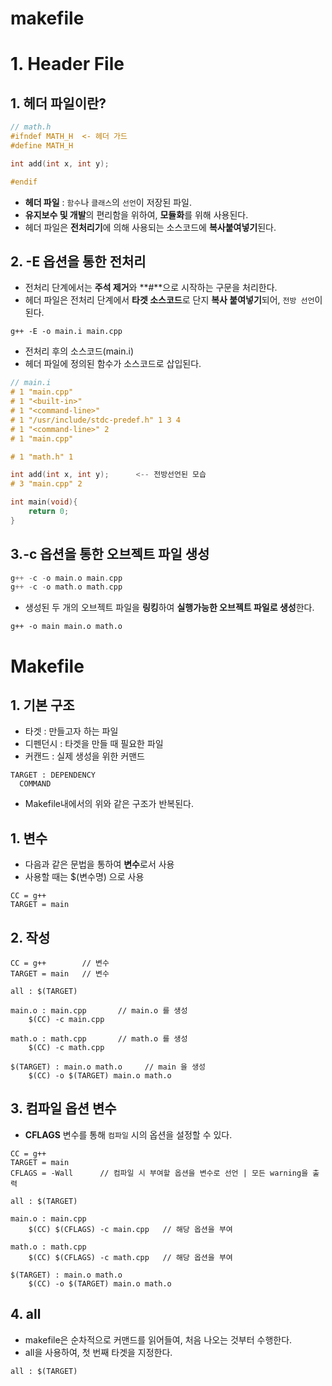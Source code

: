 

# makefile   

# 1. Header File  

## 1. 헤더 파일이란?  
```c++
// math.h
#ifndef MATH_H  <- 헤더 가드
#define MATH_H

int add(int x, int y);

#endif
```
* **헤더 파일** : `함수`나 `클래스`의 `선언`이 저장된 파일.  
* **유지보수 및 개발**의 편리함을 위하여, **모듈화**를 위해 사용된다.  
* 헤더 파일은 **전처리기**에 의해 사용되는 소스코드에 **복사붙여넣기**된다.  

## 2. -E 옵션을 통한 전처리  
* 전처리 단계에서는 **주석 제거**와 **#**으로 시작하는 구문을 처리한다.  
* 헤더 파일은 전처리 단계에서 **타겟 소스코드**로 단지 **복사 붙여넣기**되어, `전방 선언`이 된다.  

```
g++ -E -o main.i main.cpp
```
* 전처리 후의 소스코드(main.i)  
* 헤더 파일에 정의된 함수가 소스코드로 삽입된다.  
```c++
// main.i
# 1 "main.cpp"
# 1 "<built-in>"
# 1 "<command-line>"
# 1 "/usr/include/stdc-predef.h" 1 3 4
# 1 "<command-line>" 2
# 1 "main.cpp"

# 1 "math.h" 1

int add(int x, int y);      <-- 전방선언된 모습
# 3 "main.cpp" 2

int main(void){
    return 0;
}
```

## 3.-c 옵션을 통한 오브젝트 파일 생성  

```c++
g++ -c -o main.o main.cpp
g++ -c -o math.o math.cpp
```
* 생성된 두 개의 오브젝트 파일을 **링킹**하여 **실행가능한 오브젝트 파일로 생성**한다.  

```
g++ -o main main.o math.o
```

# Makefile  

## 1. 기본 구조  
* 타겟 : 만들고자 하는 파일  
* 디펜던시 : 타겟을 만들 때 필요한 파일  
* 커캔드 : 실제 생성을 위한 커맨드  
```
TARGET : DEPENDENCY
  COMMAND
```
* Makefile내에서의 위와 같은 구조가 반복된다.  

## 1. 변수  
* 다음과 같은 문법을 통하여 **변수**로서 사용  
* 사용할 때는 $(변수명) 으로 사용  
```
CC = g++
TARGET = main
```


## 2. 작성  

```
CC = g++        // 변수
TARGET = main   // 변수

all : $(TARGET)

main.o : main.cpp       // main.o 를 생성
	$(CC) -c main.cpp

math.o : math.cpp       // math.o 를 생성
	$(CC) -c math.cpp

$(TARGET) : main.o math.o     // main 을 생성
	$(CC) -o $(TARGET) main.o math.o
```

## 3. 컴파일 옵션 변수  
* **CFLAGS** 변수를 통해 `컴파일` 시의 옵션을 설정할 수 있다.  
```
CC = g++
TARGET = main
CFLAGS = -Wall      // 컴파일 시 부여할 옵션을 변수로 선언 | 모든 warning을 출력

all : $(TARGET)	    

main.o : main.cpp
	$(CC) $(CFLAGS) -c main.cpp   // 해당 옵션을 부여

math.o : math.cpp
	$(CC) $(CFLAGS) -c math.cpp   // 해당 옵션을 부여

$(TARGET) : main.o math.o
	$(CC) -o $(TARGET) main.o math.o
```

## 4. all  
* makefile은 순차적으로 커맨드를 읽어들여, 처음 나오는 것부터 수행한다.  
* all을 사용하여, 첫 번째 타겟을 지정한다.    
```
all : $(TARGET)
```


